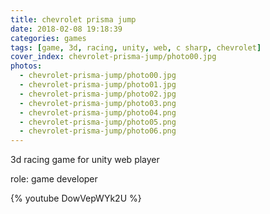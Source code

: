 ```yaml
---
title: chevrolet prisma jump
date: 2018-02-08 19:18:39
categories: games
tags: [game, 3d, racing, unity, web, c sharp, chevrolet]
cover_index: chevrolet-prisma-jump/photo00.jpg
photos:
  - chevrolet-prisma-jump/photo00.jpg
  - chevrolet-prisma-jump/photo01.jpg
  - chevrolet-prisma-jump/photo02.jpg
  - chevrolet-prisma-jump/photo03.png
  - chevrolet-prisma-jump/photo04.png
  - chevrolet-prisma-jump/photo05.png
  - chevrolet-prisma-jump/photo06.png
---
```

3d racing game for unity web player

role: game developer

{% youtube DowVepWYk2U %}
